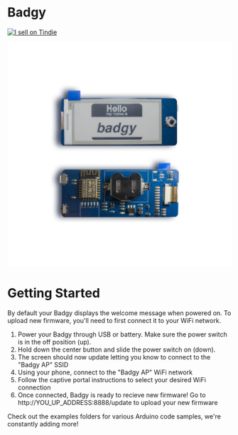 # Badgy

<a href="https://www.tindie.com/products/squarofumi/badgy-iot-badge/"><img src="https://d2ss6ovg47m0r5.cloudfront.net/badges/tindie-larges.png" alt="I sell on Tindie" width="200" height="104"></a>

<img src="/website/img/badgy_stock_photo.jpg" />

# Getting Started

By default your Badgy displays the welcome message when powered on. To upload new firmware, you'll need to first connect it to your WiFi network.

1. Power your Badgy through USB or battery. Make sure the power switch is in the off position (up).
2. Hold down the center button and slide the power switch on (down).
3. The screen should now update letting you know to connect to the "Badgy AP" SSID
4. Using your phone, connect to the "Badgy AP" WiFi network
5. Follow the captive portal instructions to select your desired WiFi connection
6. Once connected, Badgy is ready to recieve new firmware! Go to http://YOU_UP_ADDRESS:8888/update to upload your new firmware

Check out the examples folders for various Arduino code samples, we're constantly adding more!
